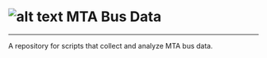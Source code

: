 # ![alt text](https://upload.wikimedia.org/wikipedia/commons/5/55/Black_bus_icon.jpg) MTA Bus Data
---
A repository for scripts that collect and analyze MTA bus data. 


